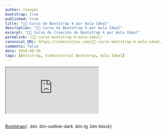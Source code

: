```yaml
---
author: rosepac
bootstrap: true
published: true
title: "👨‍🏫 Curso de Bootstrap 4 por Aula Ideal"
description: "👩‍🎨 Curso de Bootstrap 4 por Aula Ideal"
excerpt: "👩‍🎨 Curso de Creación de Bootstrap 4 por Aula Ideal"
permalink: /👨‍🏫-curso-bootstrap-4-aula-ideal/
canonical_URL: https://ciberninjas.com/👨‍🏫-curso-bootstrap-4-aula-ideal/
comments: false
date: 2019-09-28
tags: [Bootstrap, Videotutorial Bootstrap, Aula Ideal]
---
```


<div class="embed-responsive embed-responsive-16by9">
  <iframe class="embed-responsive-item" src="https://www.youtube-nocookie.com/embed/videoseries?list=PLKEhkynvt-h5ZaYv5j-q8FntxHiLsqpZ9" allowfullscreen></iframe>
</div><br/>

[<i class="fab fa-bootstrap"></i> Bootstrap](/cursos-tecnologia/#bootstrap-){: .btn .btn-outline-dark .btn-lg .btn-block}
